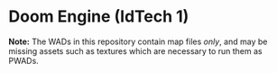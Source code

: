 # Doom Engine (IdTech 1)

**Note:** The WADs in this repository contain map files *only*, and may be missing assets such as textures which are necessary to run them as PWADs.